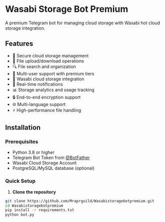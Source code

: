 # Wasabi Storage Bot Premium

A premium Telegram bot for managing cloud storage with Wasabi hot cloud storage integration.

## Features

- 🔐 Secure cloud storage management
- 📁 File upload/download operations
- 🔍 File search and organization
- 👥 Multi-user support with premium tiers
- 💾 Wasabi cloud storage integration
- 🔔 Real-time notifications
- 📊 Storage analytics and usage tracking
- 🔒 End-to-end encryption support
- 🌐 Multi-language support
- ⚡ High-performance file handling

## Installation

### Prerequisites
- Python 3.8 or higher
- Telegram Bot Token from [@BotFather](https://t.me/BotFather)
- Wasabi Cloud Storage Account
- PostgreSQL/MySQL database (optional)

### Quick Setup

1. **Clone the repository**
```bash
git clone https://github.com/Mraprguild/Wasabistoragebotpremium.git
cd Wasabistoragebotpremium
pip install -r requirements.txt
python bot.py
